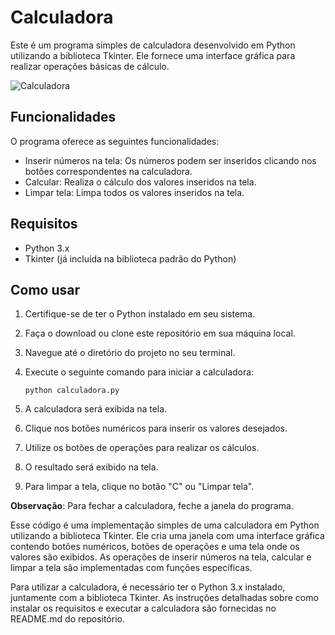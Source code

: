 # Calculadora

Este é um programa simples de calculadora desenvolvido em Python utilizando a biblioteca Tkinter. Ele fornece uma interface gráfica para realizar operações básicas de cálculo.

![Calculadora](https://user-images.githubusercontent.com/88630655/232924955-2455eb3c-0b05-4437-81e1-0baa26a45f5b.PNG)

## Funcionalidades

O programa oferece as seguintes funcionalidades:

- Inserir números na tela: Os números podem ser inseridos clicando nos botões correspondentes na calculadora.
- Calcular: Realiza o cálculo dos valores inseridos na tela.
- Limpar tela: Limpa todos os valores inseridos na tela.

## Requisitos

- Python 3.x
- Tkinter (já incluída na biblioteca padrão do Python)

## Como usar

1. Certifique-se de ter o Python instalado em seu sistema.
2. Faça o download ou clone este repositório em sua máquina local.
3. Navegue até o diretório do projeto no seu terminal.
4. Execute o seguinte comando para iniciar a calculadora:

   ```shell
   python calculadora.py
   ```

5. A calculadora será exibida na tela.
6. Clique nos botões numéricos para inserir os valores desejados.
7. Utilize os botões de operações para realizar os cálculos.
8. O resultado será exibido na tela.
9. Para limpar a tela, clique no botão "C" ou "Limpar tela".

**Observação**: Para fechar a calculadora, feche a janela do programa.

Esse código é uma implementação simples de uma calculadora em Python utilizando a biblioteca Tkinter. Ele cria uma janela com uma interface gráfica contendo botões numéricos, botões de operações e uma tela onde os valores são exibidos. As operações de inserir números na tela, calcular e limpar a tela são implementadas com funções específicas.

Para utilizar a calculadora, é necessário ter o Python 3.x instalado, juntamente com a biblioteca Tkinter. As instruções detalhadas sobre como instalar os requisitos e executar a calculadora são fornecidas no README.md do repositório.
  

